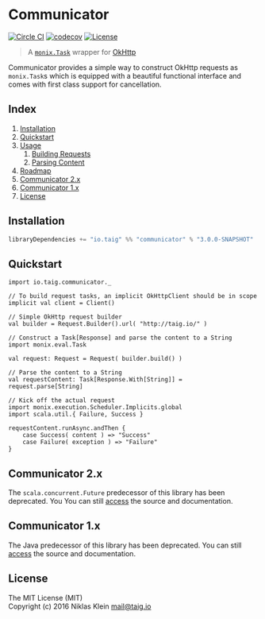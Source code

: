 # Communicator

[![Circle CI](https://circleci.com/gh/Taig/Communicator.svg?style=shield)](https://circleci.com/gh/Taig/Communicator)
[![codecov](https://codecov.io/github/Taig/Communicator/coverage.svg?branch=master)](https://codecov.io/github/Taig/Communicator?branch=master)
[![License](https://img.shields.io/badge/license-MIT-blue.svg)](https://raw.githubusercontent.com/Taig/Communicator/master/LICENSE)

> A [`monix.Task`][3] wrapper for [OkHttp][1]

Communicator provides a simple way to construct OkHttp requests as `monix.Task`s which is equipped with a beautiful functional interface and comes with first class support for cancellation.

## Index

1. [Installation](#installation)
2. [Quickstart](#quickstart)
3. [Usage](#usage)
    1. [Building Requests](#building-requests)
    2. [Parsing Content](#parsing-content)
4. [Roadmap](#roadmap)
5. [Communicator 2.x](#communicator-2x)
6. [Communicator 1.x](#communicator-1x)
7. [License](#license)

## Installation

```scala
libraryDependencies += "io.taig" %% "communicator" % "3.0.0-SNAPSHOT"
```

## Quickstart

```tut
import io.taig.communicator._

// To build request tasks, an implicit OkHttpClient should be in scope
implicit val client = Client()

// Simple OkHttp request builder
val builder = Request.Builder().url( "http://taig.io/" )

// Construct a Task[Response] and parse the content to a String
import monix.eval.Task

val request: Request = Request( builder.build() )

// Parse the content to a String
val requestContent: Task[Response.With[String]] = request.parse[String]

// Kick off the actual request
import monix.execution.Scheduler.Implicits.global
import scala.util.{ Failure, Success }

requestContent.runAsync.andThen {
    case Success( content ) => "Success"
    case Failure( exception ) => "Failure"
}
```

## Communicator 2.x

The `scala.concurrent.Future` predecessor of this library has been deprecated. You You can still [access][3] the source and documentation.

## Communicator 1.x

The Java predecessor of this library has been deprecated. You can still [access][4] the source and documentation.

## License

The MIT License (MIT)  
Copyright (c) 2016 Niklas Klein <mail@taig.io>

[1]: http://square.github.io/okhttp/
[2]: https://monix.io/
[3]: https://github.com/Taig/Communicator/tree/2.3.2
[4]: https://github.com/Taig/Communicator/tree/f820d08b1cc4d77083e384568ce89223e53ab693

